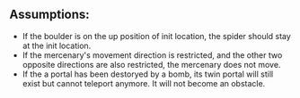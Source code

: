 ## Assumptions:

- If the boulder is on the up position of init location, the spider should stay at the init location.
- If the mercenary's movement direction is restricted, and the other two opposite directions are also restricted, the mercenary does not move.
- If the a portal has been destoryed by a bomb, its twin portal will still exist but cannot teleport anymore. It will not become an obstacle.